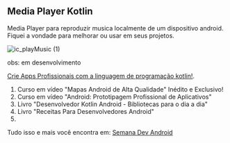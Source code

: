 ## Media Player Kotlin
Media Player para reproduzir musica localmente de um dispositivo android. Fiquei a vondade para melhorar ou usar em seus projetos.

![ic_playMusic (1)](https://user-images.githubusercontent.com/72363971/113521924-16217080-9573-11eb-84fa-24464304907d.png)

obs: em desenvolvimento

[Crie Apps Profissionais com a linguagem de programação kotlin!](https://bit.ly/curso_criar_aplicativo_kotlin).

1. Curso em vídeo "Mapas Android de Alta Qualidade" Inédito e Exclusivo!
2. Curso em vídeo "Android: Prototipagem Profissional de Aplicativos"
3. Livro "Desenvolvedor Kotlin Android - Bibliotecas para o dia a dia"
4. Livro "Receitas Para Desenvolvedores Android"
5. 
Tudo isso e mais você encontra em: [Semana Dev Android](https://go.hotmart.com/X52121343L)
